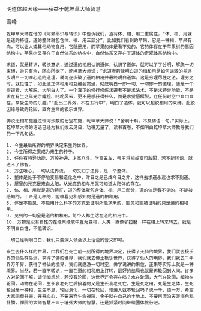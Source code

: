 明道体超因缘——获益于乾坤草大师智慧

雪峰


    乾坤草大师在他的《阿赖耶识与转识》中告诉我们，道有体、相、用三重属性，“体、相、用就是道的特征，道的整体就包含体、相、用三部分”。比如我们看到的苹果，它是一种相，苹果有肉，可以让人或其他动物食用，它就是用，而苹果的体是看不见的，它的体存在于苹果树的基因结构中，苹果树又存在于自然体系的结构中，自然体系又存在于道体的宏观体系结构中。

    求道，就是转识，转换意识，透过道的相用认识道体，认识了道体，就可以了了分明，解脱一切束缚，游刃有余，随心所欲了，乾坤草大师说：“求道者若能明白道的相和用是如何运转的并逐步明白一切唯心造的道理，就可逐步破了道的相用并最终明白道体。这是穷理尽性之法，理穷之时，就见性了，如此道之体相用相互融会贯通，彻底明白一即一切、一切即一的道理，便是一个得道者、大解脱、大明白人了。一个真正的修行修炼求道者不是求法术，不是求特异功能，不是求在有生之年光宗耀祖、叱咤风云，更不是想获得什么，而是求觉悟解脱，在任何时空中自由自在，享受生命的乐趣。”“超出三界外，不在五行中”，明白了道体，就可以超脱相用的束缚，超脱因缘导致的轮回，直奔生命的极乐世界。

    佛说无相布施胜过恒河沙数的七宝布施，乾坤草大师说：“舍利十斛，不及转语一句。”实际上，乾坤草大师的话语已经为我们拨云见日，功德无量了，读书百卷，不如明白乾坤草大师教导我们的一下几句话。

    1. 今生最后所得的境界决定来生的世界。
    2. 今生所得之果成为来生的种子。
    3. 任你有特异功能、万般神通、才高八斗、学富五车，帝王将相或富可敌国，若不能转识，就进不了佛智。
    4. 万法唯心，一切从法界流，一切又归于法界，是一个整体。
    5. 整体是处于不停地变易和造化之中，昨日之是已成今日之非，这样去求道永远也求不到道。
    6. 屋里的光亮是来自太阳。从光亮的相与用就可知道太阳体的存在。
    7. 体、相、用就是道的特征，道的整体就包含体、相、用三部分，道的体是看不见的，不能被感知的，上帝是无相的，能被看见和感知的是道的相和用。
    8. 体是不能见、不能用什么科学的方式去证明所能求来的，能见和能被证明的只是道的相和用。
    9. 见到的一切全是道的相和用，每个人都生活在道的相用中。
    10. 万物是没有自性的在缘聚缘散中互为变相，人类一直像驴拉磨一样在相上转来转去，就是不明白自性，不能转识。

    一切已经明明白白，我们只要深入领会以上话语的含义即可。

    来生去什么样的世界，由我们在死亡前一刻所得的境界决定，获得了天仙的境界，我们就去极乐界的仙岛群岛洲，获得了佛的境界，我们就去佛土极乐世界，获得了仙人的境界，我们就去千年界万年界，获得了神仙的境界，我们就遨游一切时空，佛学说讲的果位、正果等实际上就是一种境界。当然，若一直不转识，一直在道的相和用上打转，最好的结局也就是再轮回到人间。许多人对轮回不解，请仔细想想，若没有轮回，这世界还会存在吗？水在轮回，大气在轮回，植物在轮回，动物在轮回，生长衰老死亡后接着的又是生长衰老死亡，生是死之用，死是生之体，生死轮回是一种相，生生不息，轮回演化，一切在轮回，难道人就不轮回吗？说一千，道一万，希望大家同频共振，开开心心，不要离弃生命禅院，金子就在自己的土地上，不要再漂泊天涯海角乱扑腾，禅院的大师智慧不亚于墙外大师的智慧，还是抓紧时间继续团体旅行吧。



